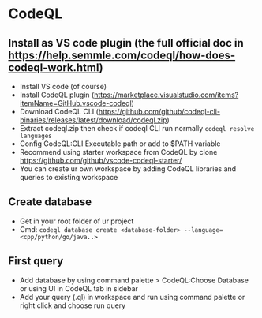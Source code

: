 # CodeQL
## Install as VS code plugin (the full official doc in https://help.semmle.com/codeql/how-does-codeql-work.html)
 - Install VS code (of course)
 - Install CodeQL plugin (https://marketplace.visualstudio.com/items?itemName=GitHub.vscode-codeql)
 - Download CodeQL CLI (https://github.com/github/codeql-cli-binaries/releases/latest/download/codeql.zip)
 - Extract codeql.zip then check if codeql CLI run normally ```codeql resolve languages```
 - Config CodeQL:CLI Executable path or add to $PATH variable
 - Recommend using starter workspace from CodeQL by clone https://github.com/github/vscode-codeql-starter/ 
 - You can create ur own workspace by adding CodeQL libraries and queries to existing workspace
## Create database
 - Get in your root folder of ur project
 - Cmd: ```codeql database create <database-folder> --language=<cpp/python/go/java..>```
## First query
 - Add database by using command palette > CodeQL:Choose Database or using UI in CodeQL tab in sidebar
 - Add your query (.ql) in workspace and run using command palette or right click and choose run query
 
